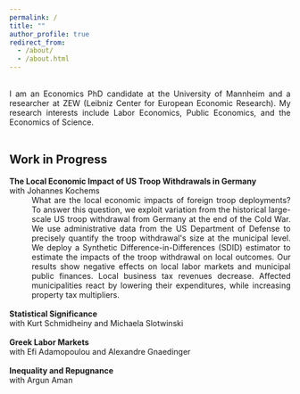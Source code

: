 ```yaml
---
permalink: /
title: ""
author_profile: true
redirect_from: 
  - /about/
  - /about.html
---
```


 <br />

<div style="text-align: justify"> I am an Economics PhD candidate at the University of Mannheim and a researcher at ZEW (Leibniz Center for European Economic Research). My research interests include Labor Economics, Public Economics, and the Economics of Science.  </div>


 <br />

Work in Progress
------

<dt><strong>The Local Economic Impact of US Troop Withdrawals in Germany</strong> </dt>
with Johannes Kochems <br />
<dd><div style="text-align: justify"> What are the local economic impacts of foreign troop deployments? To answer this question, we exploit variation from the historical large-scale US troop withdrawal from Germany at the end of the Cold War. We use administrative data from the US Department of Defense to precisely quantify the troop withdrawal's size at the municipal level. We deploy a Synthetic Difference-in-Differences (SDID) estimator to estimate the impacts of the troop withdrawal on local outcomes. Our results show negative effects on local labor markets and municipal public finances. Local business tax revenues decrease. Affected municipalities react by lowering their expenditures, while increasing property tax multipliers. <br /> </div> </dd>


 <br />
<dt><strong>Statistical Significance</strong> </dt>
with Kurt Schmidheiny and Michaela Slotwinski <br />


 <br />
<dt><strong>Greek Labor Markets</strong> </dt>
with Efi Adamopoulou and Alexandre Gnaedinger <br />


 <br />
<dt><strong>Inequality and Repugnance</strong> </dt>
with Argun Aman <br />